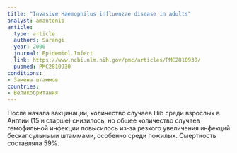 ```yaml
---
title: "Invasive Haemophilus influenzae disease in adults"
analyst: amantonio
article:
  type: article
  authors: Sarangi
  year: 2000
  journal: Epidemiol Infect
  link: https://www.ncbi.nlm.nih.gov/pmc/articles/PMC2810930/
  pubmed: PMC2810930
conditions:
- Замена штаммов
countries:
- Великобритания
---
```


После начала вакцинации, количество случаев Hib среди взрослых в Англии (15 и старше) снизилось, но общее количество случаев гемофильной инфекции повысилось из-за резкого увеличения инфекций бескапсульными штаммами, особенно среди пожилых. Смертность составляла 59%.

